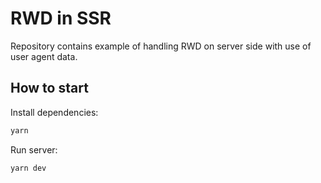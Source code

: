 # RWD in SSR

Repository contains example of handling RWD on server side with use of user agent data.

## How to start

Install dependencies:

```bash
yarn
```

Run server:

```bash
yarn dev
```
